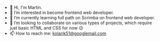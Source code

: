 - 👋 Hi, I'm Martin. 
- 👀 I’m interested in become frontend web developer. 
- 🌱 I’m currently learning full path on Scrimba on frontend web developer. 
- 💞️ I’m looking to collaborate on various types of projects, which require just basic HTML and CSS for now 😉
- 📫 How to reach me: kolarik51@googlemail.com

<!---
sineal310523/sineal310523 is a ✨ special ✨ repository because its `README.md` (this file) appears on your GitHub profile.
You can click the Preview link to take a look at your changes.
--->
